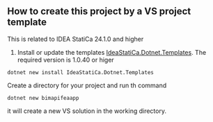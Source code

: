 ## How to create this project by a  VS project template

This is related to IDEA StatiCa 24.1.0 and higher

1. Install or update the templates [IdeaStatiCa.Dotnet.Templates](https://www.nuget.org/packages/IdeaStatiCa.Dotnet.Templates/). The required version is 1.0.40 or higer

```
dotnet new install IdeaStatiCa.Dotnet.Templates  
```

Create a directory for your project and run th command

```
dotnet new bimapifeaapp
```

it will create a new VS solution in the working directory.

